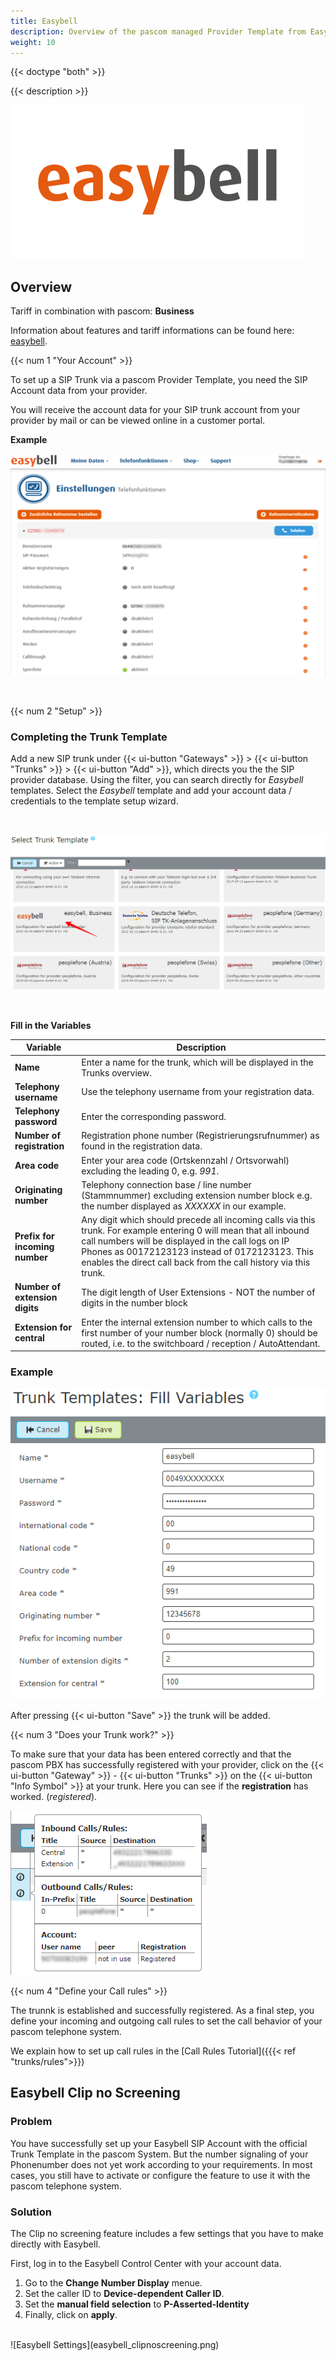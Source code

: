 ```yaml
---
title: Easybell
description: Overview of the pascom managed Provider Template from Easybell
weight: 10
---
```


{{< doctype "both"  >}}

{{< description >}}

![Easybell Provider Logo](easybell_logo.png?width=50%)

## Overview

Tariff in combination with pascom: **Business**  

Information about features and tariff informations can be found here: [easybell](https://en.easybell.de/).



{{< num 1 "Your Account" >}}

To set up a SIP Trunk via a pascom Provider Template, you need the SIP Account data from your provider. 

You will receive the account data for your SIP trunk account from your provider by mail or can be viewed online in a customer portal.

**Example**

![Easybell Account Data](easybell_sipdata.PNG?width=80%)

</br>

{{< num 2 "Setup" >}}

### Completing the Trunk Template

Add a new SIP trunk under {{< ui-button "Gateways" >}} > {{< ui-button "Trunks" >}} > {{< ui-button "Add" >}}, which directs you the the SIP provider database. Using the filter, you can search directly for *Easybell* templates. Select the *Easybell* template and add your account data / credentials to the template setup wizard.

<br />

![Trunk Template](choose-template.en.png)

<br />

**Fill in the Variables**

|Variable|Description|
|---|---|
|**Name**|Enter a name for the trunk, which will be displayed in the Trunks overview.|
|**Telephony username**|Use the telephony username from your registration data.|
|**Telephony password**|Enter the corresponding password.|
|**Number of registration**|Registration phone number (Registrierungsrufnummer) as found in the registration data.|
|**Area code**|Enter your area code (Ortskennzahl / Ortsvorwahl) excluding the leading 0, e.g. *991*.|
|**Originating number**|Telephony connection base / line number (Stammnummer) excluding extension number block e.g. the number displayed as *XXXXXX* in our example.|
|**Prefix for incoming number**|Any digit which should precede all incoming calls via this trunk. For example entering 0 will mean that all inbound call numbers will be displayed in the call logs on IP Phones as 00172123123 instead of 0172123123. This enables the direct call back from the call history via this trunk.|
|**Number of extension digits**|The digit length of User Extensions - NOT the number of digits in the number block|
|**Extension for central**|Enter the internal extension number to which calls to the first number of your number block (normally 0) should be routed, i.e. to the switchboard / reception / AutoAttendant.|

### Example

![fill Template](fill-variables.en.png?width=70%)

After pressing {{< ui-button "Save" >}} the trunk will be added. 


{{< num 3 "Does your Trunk work?" >}}

To make sure that your data has been entered correctly and that the pascom PBX has successfully registered with your provider, click on the {{< ui-button "Gateway" >}} - {{< ui-button "Trunks" >}} on the {{< ui-button "Info Symbol" >}} at your trunk.
Here you can see if the **registration** has worked. (*registered*).

![trunk registered](registered-template.en.PNG?width=50%)

{{< num 4 "Define your Call rules" >}}

The trunnk is established and successfully registered. As a final step, you define your incoming and outgoing call rules to set the call behavior of your pascom telephone system. 

We explain how to set up call rules in the [Call Rules Tutorial]({{{< ref "trunks/rules">}})


## Easybell Clip no Screening

### Problem

You have successfully set up your Easybell SIP Account with the official Trunk Template in the pascom System. But the number
signaling of your Phonenumber does not yet work according to your requirements. In most cases, you still have to activate or 
configure the feature to use it with the pascom telephone system. 

### Solution

The Clip no screening feature includes a few settings that you have to make directly with Easybell. 

First, log in to the Easybell Control Center with your account data. 

1. Go to the **Change Number Display** menue.
2. Set the caller ID to **Device-dependent Caller ID**.
3. Set the **manual field selection** to **P-Asserted-Identity**
4. Finally, click on **apply**.  
<br />
![Easybell Settings](easybell_clipnoscreening.png)
